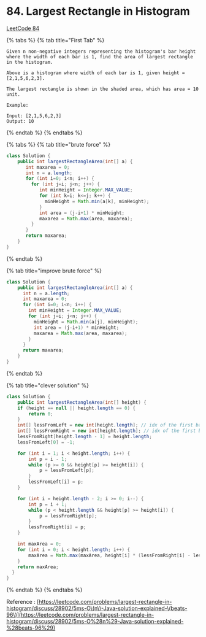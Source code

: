 # 84. Largest Rectangle in Histogram

[LeetCode 84](https://leetcode-cn.com/problems/largest-rectangle-in-histogram/)

{% tabs %}
{% tab title="First Tab" %}
```text
Given n non-negative integers representing the histogram's bar height where the width of each bar is 1, find the area of largest rectangle in the histogram.

Above is a histogram where width of each bar is 1, given height = [2,1,5,6,2,3].

The largest rectangle is shown in the shaded area, which has area = 10 unit.

Example:

Input: [2,1,5,6,2,3]
Output: 10
```
{% endtab %}
{% endtabs %}

{% tabs %}
{% tab title="brute force" %}
```java
class Solution {
    public int largestRectangleArea(int[] a) {
       int maxarea = 0;
       int n = a.length;
       for (int i=0; i<n; i++) {
         for (int j=i; j<n; j++) {
            int minHeight = Integer.MAX_VALUE;
            for (int k=i; k<=j; k++) {
              minHeight = Math.min(a[k], minHeight);
            }
            int area = (j-i+1) * minHeight;
            maxarea = Math.max(area, maxarea);
         }
       } 
       return maxarea;
    }
}
```
{% endtab %}

{% tab title="improve brute force" %}
```java
class Solution {
    public int largestRectangleArea(int[] a) {
      int n = a.length;
      int maxarea = 0;
      for (int i=0; i<n; i++) {
        int minHeight = Integer.MAX_VALUE;
        for (int j=i; j<n; j++) {
          minHeight = Math.min(a[j], minHeight);
          int area = (j-i+1) * minHeight;
          maxarea = Math.max(area, maxarea);
        }
      }
      return maxarea;
    }
}
```
{% endtab %}

{% tab title="clever solution" %}
```java
class Solution {
    public int largestRectangleArea(int[] height) {
    if (height == null || height.length == 0) {
        return 0;
    }
    int[] lessFromLeft = new int[height.length]; // idx of the first bar the left that is lower than current
    int[] lessFromRight = new int[height.length]; // idx of the first bar the right that is lower than current
    lessFromRight[height.length - 1] = height.length;
    lessFromLeft[0] = -1;

    for (int i = 1; i < height.length; i++) {
        int p = i - 1;
        while (p >= 0 && height[p] >= height[i]) {
            p = lessFromLeft[p];
        }
        lessFromLeft[i] = p;
    }

    for (int i = height.length - 2; i >= 0; i--) {
        int p = i + 1;
        while (p < height.length && height[p] >= height[i]) {
            p = lessFromRight[p];
        }
        lessFromRight[i] = p;
    }

    int maxArea = 0;
    for (int i = 0; i < height.length; i++) {
        maxArea = Math.max(maxArea, height[i] * (lessFromRight[i] - lessFromLeft[i] - 1));
    }
    return maxArea;
  }
}
```
{% endtab %}
{% endtabs %}

Reference : [https://leetcode.com/problems/largest-rectangle-in-histogram/discuss/28902/5ms-O\(n\)-Java-solution-explained-\(beats-96\)](https://leetcode.com/problems/largest-rectangle-in-histogram/discuss/28902/5ms-O%28n%29-Java-solution-explained-%28beats-96%29)

